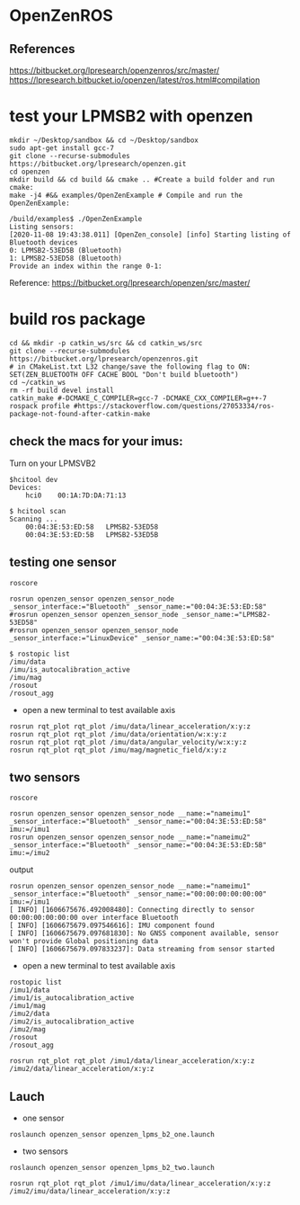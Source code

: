 # OpenZenROS

## References
https://bitbucket.org/lpresearch/openzenros/src/master/     
https://lpresearch.bitbucket.io/openzen/latest/ros.html#compilation     


# test your LPMSB2 with openzen
```
mkdir ~/Desktop/sandbox && cd ~/Desktop/sandbox
sudo apt-get install gcc-7
git clone --recurse-submodules https://bitbucket.org/lpresearch/openzen.git
cd openzen
mkdir build && cd build && cmake .. #Create a build folder and run cmake:
make -j4 #&& examples/OpenZenExample # Compile and run the OpenZenExample:
```

```
/build/examples$ ./OpenZenExample
Listing sensors:
[2020-11-08 19:43:38.011] [OpenZen_console] [info] Starting listing of Bluetooth devices
0: LPMSB2-53ED5B (Bluetooth)
1: LPMSB2-53ED58 (Bluetooth)
Provide an index within the range 0-1:
```

Reference: https://bitbucket.org/lpresearch/openzen/src/master/

# build ros package 
```
cd && mkdir -p catkin_ws/src && cd catkin_ws/src
git clone --recurse-submodules https://bitbucket.org/lpresearch/openzenros.git
# in CMakeList.txt L32 change/save the following flag to ON:  SET(ZEN_BLUETOOTH OFF CACHE BOOL "Don't build bluetooth")
cd ~/catkin_ws
rm -rf build devel install
catkin_make #-DCMAKE_C_COMPILER=gcc-7 -DCMAKE_CXX_COMPILER=g++-7
rospack profile #https://stackoverflow.com/questions/27053334/ros-package-not-found-after-catkin-make
```


## check the macs for your imus:
Turn on your LPMSVB2
```
$hcitool dev
Devices:
	hci0	00:1A:7D:DA:71:13

$ hcitool scan
Scanning ...
	00:04:3E:53:ED:58	LPMSB2-53ED58
	00:04:3E:53:ED:5B	LPMSB2-53ED5B
```


## testing one sensor 

```
roscore
```

```
rosrun openzen_sensor openzen_sensor_node _sensor_interface:="Bluetooth" _sensor_name:="00:04:3E:53:ED:58"
#rosrun openzen_sensor openzen_sensor_node _sensor_name:="LPMSB2-53ED58"
#rosrun openzen_sensor openzen_sensor_node _sensor_interface:="LinuxDevice" _sensor_name:="00:04:3E:53:ED:58"
```

```
$ rostopic list
/imu/data
/imu/is_autocalibration_active
/imu/mag
/rosout
/rosout_agg
```

* open a new terminal to test available axis
```
rosrun rqt_plot rqt_plot /imu/data/linear_acceleration/x:y:z
rosrun rqt_plot rqt_plot /imu/data/orientation/w:x:y:z
rosrun rqt_plot rqt_plot /imu/data/angular_velocity/w:x:y:z
rosrun rqt_plot rqt_plot /imu/mag/magnetic_field/x:y:z
```


## two sensors

```
roscore
```

```
rosrun openzen_sensor openzen_sensor_node __name:="nameimu1" _sensor_interface:="Bluetooth" _sensor_name:="00:04:3E:53:ED:58" imu:=/imu1
rosrun openzen_sensor openzen_sensor_node __name:="nameimu2" _sensor_interface:="Bluetooth" _sensor_name:="00:04:3E:53:ED:5B" imu:=/imu2
```


output

```
rosrun openzen_sensor openzen_sensor_node __name:="nameimu1" _sensor_interface:="Bluetooth" _sensor_name:="00:00:00:00:00:00" imu:=/imu1
[ INFO] [1606675676.492008480]: Connecting directly to sensor 00:00:00:00:00:00 over interface Bluetooth
[ INFO] [1606675679.097546616]: IMU component found
[ INFO] [1606675679.097681830]: No GNSS component available, sensor won't provide Global positioning data
[ INFO] [1606675679.097833237]: Data streaming from sensor started
```




* open a new terminal to test available axis
```
rostopic list
/imu1/data
/imu1/is_autocalibration_active
/imu1/mag
/imu2/data
/imu2/is_autocalibration_active
/imu2/mag
/rosout
/rosout_agg

```

```
rosrun rqt_plot rqt_plot /imu1/data/linear_acceleration/x:y:z /imu2/data/linear_acceleration/x:y:z

```


## Lauch 

* one sensor 
```
roslaunch openzen_sensor openzen_lpms_b2_one.launch
```

*  two sensors


```
roslaunch openzen_sensor openzen_lpms_b2_two.launch 
```
```
rosrun rqt_plot rqt_plot /imu1/imu/data/linear_acceleration/x:y:z /imu2/imu/data/linear_acceleration/x:y:z
```

